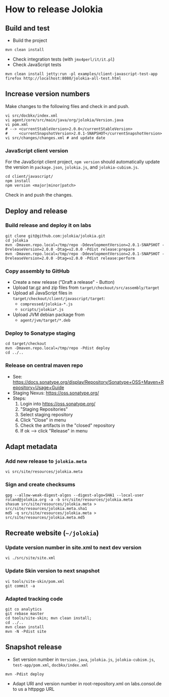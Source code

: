 # How to release Jolokia

## Build and test

* Build the project

```console
mvn clean install
```

* Check integration tests (with `jmx4perl/it/it.pl`)
* Check JavaScript tests

```console
mvn clean install jetty:run -pl examples/client-javascript-test-app
firefox http://localhost:8080/jolokia-all-test.html
```

## Increase version numbers

Make changes to the following files and check in and push.

```console
vi src/docbkx/index.xml
vi agent/core/src/main/java/org/jolokia/Version.java
vi pom.xml
# --> <currentStableVersion>2.0.0</currentStableVersion>
#     <currentSnapshotVersion>2.0.1-SNAPSHOT</currentSnapshotVersion>
vi src/changes/changes.xml # and update date
```

### JavaScript client version

For the JavaScript client project, `npm version` should automatically update the version in `package.json`, `jolokia.js`, and `jolokia-cubism.js`.

```console
cd client/javascript/
npm install
npm version <major|minor|patch>
```

Check in and push the changes.

## Deploy and release

### Build release and deploy it on labs

```console
git clone git@github.com:jolokia/jolokia.git
cd jolokia
mvn -Dmaven.repo.local=/tmp/repo -DdevelopmentVersion=2.0.1-SNAPSHOT -DreleaseVersion=2.0.0 -Dtag=v2.0.0 -Pdist release:prepare
mvn -Dmaven.repo.local=/tmp/repo -DdevelopmentVersion=2.0.1-SNAPSHOT -DreleaseVersion=2.0.0 -Dtag=v2.0.0 -Pdist release:perform
```

### Copy assembly to GitHub

* Create a new release ("Draft a release" - Button)
* Upload tar.gz and zip files from `target/checkout/src/assembly/target`
* Upload all JavaScript files in `target/checkout/client/javascript/target`:
    * `compressed/jolokia-*.js`
    * `scripts/jolokia*.js`
* Upload JVM debian package from
    * `agent/jvm/target/*.deb`

### Deploy to Sonatype staging

```console
cd target/checkout
mvn -Dmaven.repo.local=/tmp/repo -Pdist deploy
cd ../..
```

### Release on central maven repo

* See: <https://docs.sonatype.org/display/Repository/Sonatype+OSS+Maven+Repository+Usage+Guide>
* Staging Nexus: <https://oss.sonatype.org/>
* Steps:
    1. Login into <https://oss.sonatype.org/>
    2. "Staging Repositories"
    3. Select staging repository
    4. Click "Close" in menu
    5. Check the artifacts in the "closed" repository
    6. If ok --> click "Release" in menu

## Adapt metadata

### Add new release to `jolokia.meta`

```console
vi src/site/resources/jolokia.meta
```

### Sign and create checksums

```console
gpg --allow-weak-digest-algos --digest-algo=SHA1 --local-user roland@jolokia.org -a -b src/site/resources/jolokia.meta
shasum src/site/resources/jolokia.meta > src/site/resources/jolokia.meta.sha1
md5 -q src/site/resources/jolokia.meta > src/site/resources/jolokia.meta.md5
```

## Recreate website (`~/jolokia`)

### Update version number in site.xml to next dev version

```console
vi ./src/site/site.xml
```

### Update Skin version to next snapshot

```console
vi tools/site-skin/pom.xml
git commit -a
```

### Adapted tracking code

```console
git co analytics
git rebase master
cd tools/site-skin; mvn clean install;
cd ../..
mvn clean install
mvn -N -Pdist site
```

## Snapshot release

* Set version number in `Version.java`, `jolokia.js`, `jolokia-cubism.js`, `test-app/pom.xml`, `docbkx/index.xml`

```console
mvn -Pdist deploy
```

* Adapt URI and version number in root-repository.xml on labs.consol.de to us a httppgp URL


